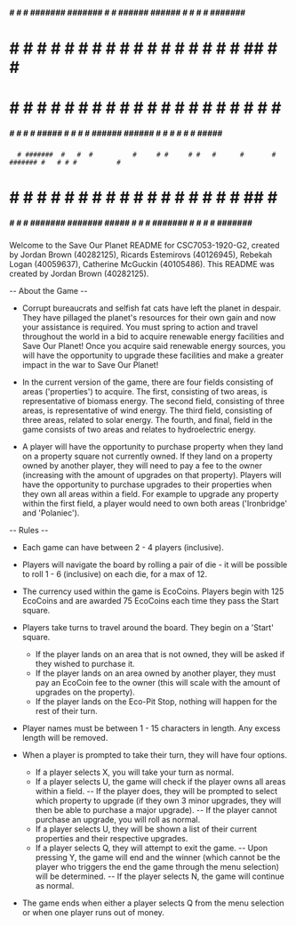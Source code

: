  #####     #    #     # #######    ####### #     # ######     ######  #          #    #     # ####### ####### 
#     #   # #   #     # #          #     # #     # #     #    #     # #         # #   ##    # #          #    
#        #   #  #     # #          #     # #     # #     #    #     # #        #   #  # #   # #          #    
 #####  #     # #     # #####      #     # #     # ######     ######  #       #     # #  #  # #####      #    
      # #######  #   #  #          #     # #     # #   #      #       #       ####### #   # # #          #    
#     # #     #   # #   #          #     # #     # #    #     #       #       #     # #    ## #          #    
 #####  #     #    #    #######    #######  #####  #     #    #       ####### #     # #     # #######    #  


Welcome to the Save Our Planet README for CSC7053-1920-G2, created by Jordan Brown (40282125), Ricards Estemirovs (40126945),
Rebekah Logan (40059637), Catherine McGuckin (40105486). This README was created by Jordan Brown (40282125).

-- About the Game --

 * Corrupt bureaucrats and selfish fat cats have left the planet in despair. They have pillaged the planet's resources for their own gain and now your assistance is required. You must spring to action and travel throughout the world in a bid to acquire renewable energy facilities and Save Our Planet! Once you acquire said renewable energy sources, you will have the opportunity to upgrade these facilities and make a greater impact in the war to Save Our Planet!

 * In the current version of the game, there are four fields consisting of areas ('properties') to acquire. The first, consisting of two areas, is representative of biomass energy. The second field, consisting of three areas, is representative of wind energy. The third field, consisting of three areas, related to solar energy. The fourth, and final, field in the game consists of two areas and relates to hydroelectric energy. 

 * A player will have the opportunity to purchase property when they land on a property square not currently owned. If they land on a property owned by another player, they will need to pay a fee to the owner (increasing with the amount of upgrades on that property). Players will have the opportunity to purchase upgrades to their properties when they own all areas within a field. For example to upgrade any property within the first field, a player would need to own both areas ('Ironbridge' and 'Polaniec').

 -- Rules --

 * Each game can have between 2 - 4 players (inclusive).

 * Players will navigate the board by rolling a pair of die - it will be possible to roll 1 - 6 (inclusive) on each die, for a max of 12. 

 * The currency used within the game is EcoCoins. Players begin with 125 EcoCoins and are awarded 75 EcoCoins each time they pass the Start square.

 * Players take turns to travel around the board. They begin on a 'Start' square. 
	- If the player lands on an area that is not owned, they will be asked if they wished to purchase it. 
	- If the player lands on an area owned by another player, they must pay an EcoCoin fee to the owner (this will scale with the amount of upgrades on the property).
	- If the player lands on the Eco-Pit Stop, nothing will happen for the rest of their turn.

 * Player names must be between 1 - 15 characters in length. Any excess length will be removed.

 * When a player is prompted to take their turn, they will have four options. 
	 - If a player selects X, you will take your turn as normal. 
	 - If a player selects U, the game will check if the player owns all areas within a field. 
		-- If the player does, they will be prompted to select which property to upgrade (if they own 3 minor upgrades, they will then be able to purchase a major upgrade). 
		-- If the player cannot purchase an upgrade, you will roll as normal. 
	- If a player selects U, they will be shown a list of their current properties and their respective upgrades. 
	- If a player selects Q, they will attempt to exit the game. 
		-- Upon pressing Y, the game will end and the winner (which cannot be the player who triggers the end the game through the menu selection) will be determined. 
		-- If the player selects N, the game will continue as normal.

 * The game ends when either a player selects Q from the menu selection or when one player runs out of money. 